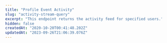```yaml
---
title: "Profile Event Activity"
slug: "activity-stream-query"
excerpt: "This endpoint returns the activity feed for specified users."
hidden: false
createdAt: "2020-10-20T00:41:48.202Z"
updatedAt: "2023-09-26T21:06:39.076Z"
---
```

